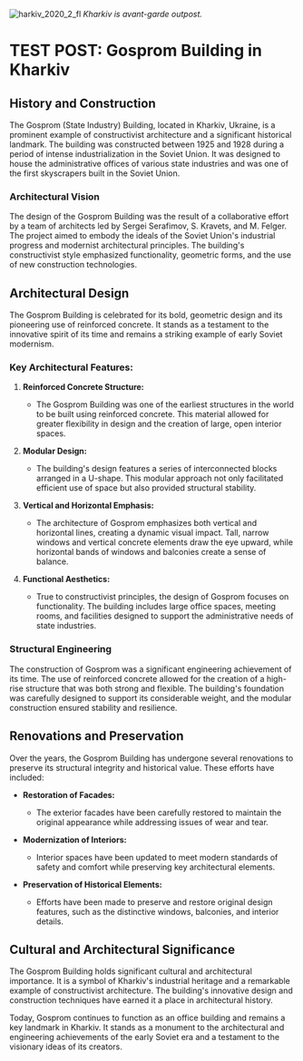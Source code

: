 ![harkiv_2020_2_fl](https://github.com/illinifellow/illinifellow/assets/5318928/385e1e52-80d9-43a8-9656-4e75efa9eba2)
*Kharkiv is avant-garde outpost.*

# TEST POST: Gosprom Building in Kharkiv

## History and Construction

The Gosprom (State Industry) Building, located in Kharkiv, Ukraine, is a prominent example of constructivist architecture and a significant historical landmark. The building was constructed between 1925 and 1928 during a period of intense industrialization in the Soviet Union. It was designed to house the administrative offices of various state industries and was one of the first skyscrapers built in the Soviet Union.

### Architectural Vision

The design of the Gosprom Building was the result of a collaborative effort by a team of architects led by Sergei Serafimov, S. Kravets, and M. Felger. The project aimed to embody the ideals of the Soviet Union's industrial progress and modernist architectural principles. The building's constructivist style emphasized functionality, geometric forms, and the use of new construction technologies.

## Architectural Design

The Gosprom Building is celebrated for its bold, geometric design and its pioneering use of reinforced concrete. It stands as a testament to the innovative spirit of its time and remains a striking example of early Soviet modernism.

### Key Architectural Features:

1. **Reinforced Concrete Structure:**
   - The Gosprom Building was one of the earliest structures in the world to be built using reinforced concrete. This material allowed for greater flexibility in design and the creation of large, open interior spaces.

2. **Modular Design:**
   - The building's design features a series of interconnected blocks arranged in a U-shape. This modular approach not only facilitated efficient use of space but also provided structural stability.

3. **Vertical and Horizontal Emphasis:**
   - The architecture of Gosprom emphasizes both vertical and horizontal lines, creating a dynamic visual impact. Tall, narrow windows and vertical concrete elements draw the eye upward, while horizontal bands of windows and balconies create a sense of balance.

4. **Functional Aesthetics:**
   - True to constructivist principles, the design of Gosprom focuses on functionality. The building includes large office spaces, meeting rooms, and facilities designed to support the administrative needs of state industries.

### Structural Engineering

The construction of Gosprom was a significant engineering achievement of its time. The use of reinforced concrete allowed for the creation of a high-rise structure that was both strong and flexible. The building's foundation was carefully designed to support its considerable weight, and the modular construction ensured stability and resilience.

## Renovations and Preservation

Over the years, the Gosprom Building has undergone several renovations to preserve its structural integrity and historical value. These efforts have included:

- **Restoration of Facades:**
  - The exterior facades have been carefully restored to maintain the original appearance while addressing issues of wear and tear.

- **Modernization of Interiors:**
  - Interior spaces have been updated to meet modern standards of safety and comfort while preserving key architectural elements.

- **Preservation of Historical Elements:**
  - Efforts have been made to preserve and restore original design features, such as the distinctive windows, balconies, and interior details.

## Cultural and Architectural Significance

The Gosprom Building holds significant cultural and architectural importance. It is a symbol of Kharkiv's industrial heritage and a remarkable example of constructivist architecture. The building's innovative design and construction techniques have earned it a place in architectural history.

Today, Gosprom continues to function as an office building and remains a key landmark in Kharkiv. It stands as a monument to the architectural and engineering achievements of the early Soviet era and a testament to the visionary ideas of its creators.
